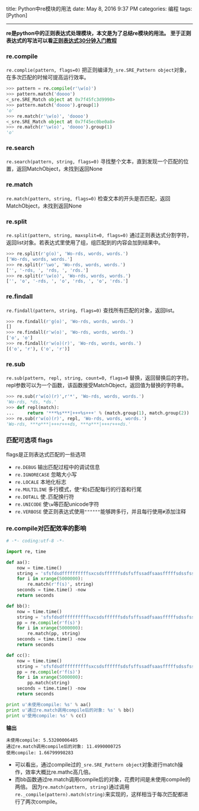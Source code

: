 title: Python中re模块的用法
date: May 8, 2016 9:37 PM
categories: 编程
tags: [Python]


----

**re是python中的正则表达式处理模块，本文是为了总结re模块的用法。
至于正则表达式的写法可以看[正则表达式30分钟入门教程](http://deerchao.net/tutorials/regex/regex.htm)**


### re.compile
`re.complie(pattern, flags=0)`
把正则编译为`_sre.SRE_Pattern object`对象，在多次匹配的时候可提高运行效率。
```python
>>> pattern = re.compile(r'\w(o)')
>>> pattern.match('doooo')
<_sre.SRE_Match object at 0x7f45fc3d9990>
>>> pattern.match('doooo').group(1)
'o'
>>> re.match(r'\w(o)', 'doooo')
<_sre.SRE_Match object at 0x7f45ec0be0a8>
>>> re.match(r'\w(o)', 'doooo').group(1)
'o'
```
<!--more-->
### re.search
`re.search(pattern, string, flags=0)`
寻找整个文本，直到发现一个匹配的位置，返回MatchObject，未找到返回None

### re.match
`re.match(pattern, string, flags=0)`
检查文本的开头是否匹配，返回MatchObject，未找到返回None

### re.split
`re.split(pattern, string, maxsplit=0, flags=0)`
通过正则表达式分割字符，返回list对象。若表达式里使用了组，组匹配到的内容会加到结果中。
```python
>>> re.split(r'g(o)', 'Wo-rds, words, words.')
['Wo-rds, words, words.']
>>> re.split(r'\wo', 'Wo-rds, words, words.')
['', '-rds, ', 'rds, ', 'rds.']
>>> re.split(r'\w(o)', 'Wo-rds, words, words.')
['', 'o', '-rds, ', 'o', 'rds, ', 'o', 'rds.']
```
### re.findall
`re.findall(pattern, string, flags=0)`
查找所有匹配的对象，返回list。
```python
>>> re.findall(r'g(o)', 'Wo-rds, words, words.')
[]
>>> re.findall(r'w(o)', 'Wo-rds, words, words.')
['o', 'o']
>>> re.findall(r'w(o)(r)', 'Wo-rds, words, words.')
[('o', 'r'), ('o', 'r')]
```

### re.sub
`re.sub(pattern, repl, string, count=0, flags=0`
替换，返回替换后的字符。
repl参数可以为一个函数，该函数接受MatchObject，返回值为替换的字符串。
```python
>>> re.sub(r'w(o)(r)',r'*', 'Wo-rds, words, words.')
'Wo-rds, *ds, *ds.'
>>> def repl(match):
...     return '***%s***|+++%s+++' % (match.group(1), match.group(2))
>>> re.sub(r'w(o)(r)', repl, 'Wo-rds, words, words.')
'Wo-rds, ***o***|+++r+++ds, ***o***|+++r+++ds.'
```

### 匹配可选项 flags
flags是正则表达式匹配的一些选项
- `re.DEBUG`  输出匹配过程中的调试信息
- `re.IGNORECASE`  忽略大小写
- `re.LOCALE`  本地化标志
- `re.MULTILINE`  多行模式，使`^`和`$`匹配每行的行首和行尾
- `re.DOTALL`  使`.`匹配换行符
- `re.UNICODE`  使`\w`等匹配unicode字符
- `re.VERBOSE`  使正则表达式使用`""""""`能够跨多行，并且每行使用`#`添加注释

### re.compile对匹配效率的影响
```python
# -*- coding:utf-8 -*-

import re, time

def aa():
    now = time.time()
    string = 'sfsfdsdffffffffffsxcsdsffffffsdsfsffssadfsaasfffffsdssfssssdsdcvfgbdgssdfvdfsss'
    for i in xrange(5000000):
        re.match(r'f(s)', string)
    seconds = time.time() -now
    return seconds

def bb():
    now = time.time()
    string = 'sfsfdsdffffffffffsxcsdsffffffsdsfsffssadfsaasfffffsdssfssssdsdcvfgbdgssdfvdfsss'
    pp = re.compile(r'f(s)')
    for i in xrange(5000000):
        re.match(pp, string)
    seconds = time.time() -now
    return seconds

def cc():
    now = time.time()
    string = 'sfsfdsdffffffffffsxcsdsffffffsdsfsffssadfsaasfffffsdssfssssdsdcvfgbdgssdfvdfsss'
    pp = re.compile(r'f(s)')
    for i in xrange(5000000):
        pp.match(string)
    seconds = time.time() -now
    return seconds

print u'未使用compile: %s' % aa()
print u'通过re.match调用compile后的对象: %s' % bb()
print u'使用compile: %s' % cc()
```

**输出**
```
未使用compile: 5.53200006485
通过re.match调用compile后的对象: 11.4990000725
使用compile: 1.66799998283
```

* 可以看出，通过compile过的`_sre.SRE_Pattern object`对象进行match操作，效率大概比re.mathc高几倍。
* 而bb函数通过re.match调用compile后的对象，花费时间是未使用compile的两倍。
因为`re.match(pattern, string)`通过调用`re._compile(pattern).match(string)`来实现的，这样相当于每次匹配都进行了两次compile。
